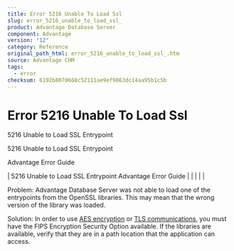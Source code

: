 ```yaml
---
title: Error 5216 Unable To Load Ssl
slug: error_5216_unable_to_load_ssl_
product: Advantage Database Server
component: Advantage
version: "12"
category: Reference
original_path_html: error_5216_unable_to_load_ssl_.htm
source: Advantage CHM
tags:
  - error
checksum: 6192b8070668c52111ae9ef9863dc14aa95b1c5b
---
```


# Error 5216 Unable To Load Ssl

5216 Unable to Load SSL Entrypoint

5216 Unable to Load SSL Entrypoint

Advantage Error Guide

| 5216 Unable to Load SSL Entrypoint  Advantage Error Guide |  |  |  |  |

Problem: Advantage Database Server was not able to load one of the entrypoints from the OpenSSL libraries. This may mean that the wrong version of the library was loaded.

Solution: In order to use [AES encryption](master_encryption.md) or [TLS communications](master_communications_encryption.md), you must have the FIPS Encryption Security Option available. If the libraries are available, verify that they are in a path location that the application can access.
